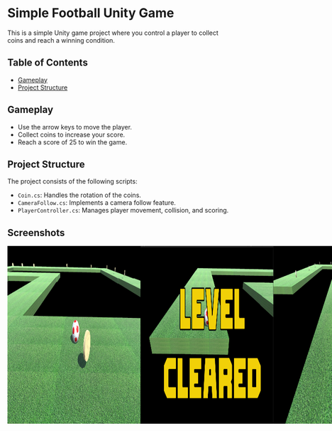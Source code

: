 # Simple Football Unity Game

This is a simple Unity game project where you control a player to collect coins and reach a winning condition.

## Table of Contents
- [Gameplay](#gameplay)
- [Project Structure](#project-structure)


## Gameplay

- Use the arrow keys to move the player.
- Collect coins to increase your score.
- Reach a score of 25 to win the game.

## Project Structure

The project consists of the following scripts:

- `Coin.cs`: Handles the rotation of the coins.
- `CameraFollow.cs`: Implements a camera follow feature.
- `PlayerController.cs`: Manages player movement, collision, and scoring.

## Screenshots
<div style="display: flex; justify-content: space-between;">
<img src = "Images/SimpleFootball2.png" height = "400" width = "300"/>
<img src = "Images/SimpleFootball3.png" width = "300"/>
<img src = "Images/SimpleFootball4.png" width = "300"/>

</div>
